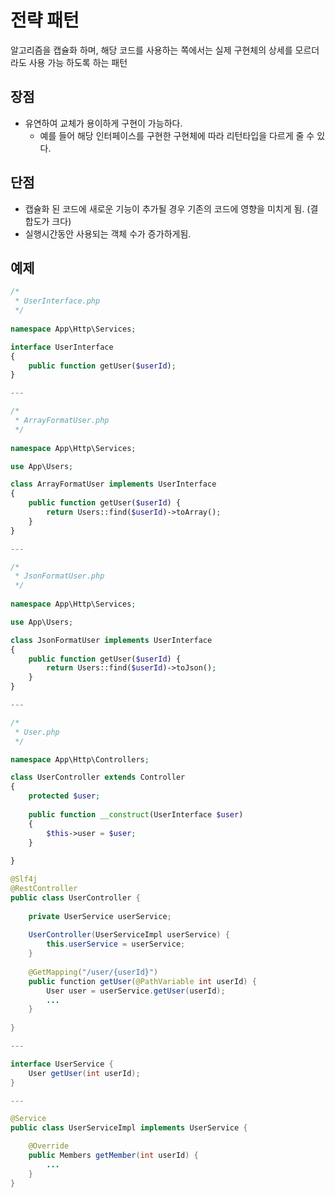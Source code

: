 # 전략 패턴

알고리즘을 캡슐화 하며, 해당 코드를 사용하는 쪽에서는 실제 구현체의 상세를 모르더라도 사용 가능 하도록 하는 패턴

## 장점
- 유연하여 교체가 용이하게 구현이 가능하다.
  - 예를 들어 해당 인터페이스를 구현한 구현체에 따라 리턴타입을 다르게 줄 수 있다.

## 단점
- 캡슐화 된 코드에 새로운 기능이 추가될 경우 기존의 코드에 영향을 미치게 됨. (결합도가 크다)
- 실행시간동안 사용되는 객체 수가 증가하게됨.
  
## 예제

```php
/*
 * UserInterface.php
 */
 
namespace App\Http\Services;

interface UserInterface
{
    public function getUser($userId);
}

---

/*
 * ArrayFormatUser.php
 */
 
namespace App\Http\Services;

use App\Users;

class ArrayFormatUser implements UserInterface
{
    public function getUser($userId) {
        return Users::find($userId)->toArray();
    }
}

---

/*
 * JsonFormatUser.php
 */
 
namespace App\Http\Services;

use App\Users;

class JsonFormatUser implements UserInterface
{
    public function getUser($userId) {
        return Users::find($userId)->toJson();
    }
}

---

/*
 * User.php
 */

namespace App\Http\Controllers;

class UserController extends Controller
{
    protected $user;
     
    public function __construct(UserInterface $user)
    {
        $this->user = $user;    
    }
 
}
```

```java
@Slf4j
@RestController
public class UserController {
    
    private UserService userService;
    
    UserController(UserServiceImpl userService) {
        this.userService = userService;
    }
    
    @GetMapping("/user/{userId}")
    public function getUser(@PathVariable int userId) {
        User user = userService.getUser(userId);
        ...
    }
    
}

---

interface UserService {
    User getUser(int userId);
}

---

@Service
public class UserServiceImpl implements UserService {

    @Override
    public Members getMember(int userId) {
        ...
    }
}
```